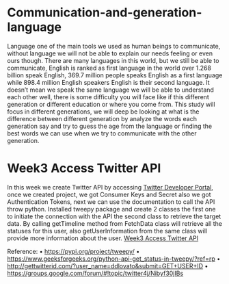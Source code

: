 # Communication-and-generation-language
Language one of the main tools we used as human beings to communicate, without language we will not be able to explain our needs feeling or even ours though. There are many languages in this world, but we still be able to communicate, English is ranked as first language in the world over 1.268 billion speak English, 369.7 million people speaks English as a first language while 898.4 million English speakers English is their second language. It doesn’t mean we speak the same language we will be able to understand each other well, there is some difficulty you will face like if this different generation or different education or where you come from. This study will focus in different generations, we will deep be looking at what is the difference between different generation by analyze the words each generation say and try to guess the age from the language or finding the best words we can use when we try to communicate with the other generation.

# Week3 Access Twitter API
In this week we create Twitter API by accessing <a href='https://developer.twitter.com/en'>Twitter Developer Portal</a>, once we created project, we got Consumer Keys and Secret also we got Authentication Tokens, next we can use the documentation to call the API throw python. Installed tweepy package and create 2 classes the first one to initiate the connection with the API the second class to retrieve the target data. By calling getTimeline method from FetchData class will retrieve all the statuses for this user, also getUserInformation from the same class will provide more information about the user. <a href='https://github.com/Maly707/Communication-and-generation-language/blob/master/week3-Access%20Twitter%20API.ipynb'>Week3 Access Twitter API</a>

Reference:
•	https://pypi.org/project/tweepy/
•	https://www.geeksforgeeks.org/python-api-get_status-in-tweepy/?ref=rp
•	http://gettwitterid.com/?user_name=ddlovato&submit=GET+USER+ID
•	https://groups.google.com/forum/#!topic/twitter4j/Nibyf30jIBs
